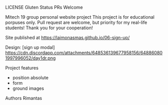 LICENSE Gluten Status PRs Welcome

Mitech
19 group personal website project
This project is for educational porpuses only. Pull request are welcome, but priority for my real-life students! Thank you for your cooperation!

Site published at https://laimonasmas.github.io/06-sign-up/

Design: [sign up modal] https://cdn.discordapp.com/attachments/648536139677958156/648860801997996052/day1dr.png

Project features
- position absolute
- form
- ground images

Authors
Rimantas